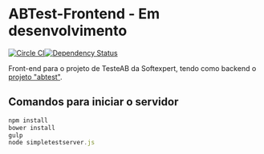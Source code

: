 # ABTest-Frontend - Em desenvolvimento

[![Circle CI](https://circleci.com/gh/softexpertsa/abtest-frontend.svg?style=svg)](https://circleci.com/gh/softexpertsa/abtest-frontend)[![Dependency Status](https://img.shields.io/david/jshint/jshint.svg?style=flat)](https://david-dm.org/softexpertsa/abtest-frontend)

Front-end para o projeto de TesteAB da Softexpert, tendo como backend o [projeto "abtest"]( https://github.com/softexpertsa/abtest).

## Comandos para iniciar o servidor

```js
npm install
bower install
gulp
node simpletestserver.js
```
